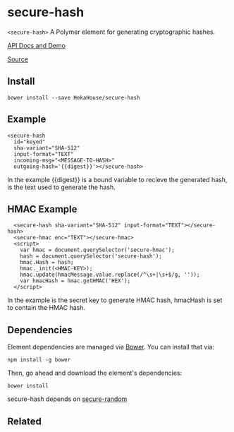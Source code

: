 # secure-hash

`<secure-hash>` A Polymer element for generating cryptographic hashes.

[API Docs and Demo](https://heka-house-polymer-demos.firebaseapp.com/secure-hash)

[Source](http://github.com/hekahouse/secure-hash/)


## Install

    bower install --save HekaHouse/secure-hash

## Example

    <secure-hash
      id="keyed"
      sha-variant="SHA-512"
      input-format="TEXT"
      incoming-msg="<MESSAGE-TO-HASH>"
      outgoing-hash='{{digest}}'></secure-hash>

In the example {{digest}} is a bound variable to recieve the generated hash,
<MESSAGE-TO-HASH> is the text used to generate the hash.

## HMAC Example      
      <secure-hash sha-variant="SHA-512" input-format="TEXT"></secure-hash>
      <secure-hmac enc="TEXT"></secure-hmac>
      <script>
        var hmac = document.querySelector('secure-hmac');
        hash = document.querySelector('secure-hash');
        hmac.Hash = hash;
        hmac._init(<HMAC-KEY>);
        hmac.update(hmacMessage.value.replace(/^\s+|\s+$/g, ''));
        var hmacHash = hmac.getHMAC('HEX');
      </script>

In the example <HMAC-KEY> is the secret key to generate HMAC hash,
hmacHash is set to contain the HMAC hash.


## Dependencies

Element dependencies are managed via [Bower](http://bower.io/). You can
install that via:

    npm install -g bower

Then, go ahead and download the element's dependencies:

    bower install

secure-hash depends on
[secure-random](http://github.com/hekahouse/secure-random/)

## Related
